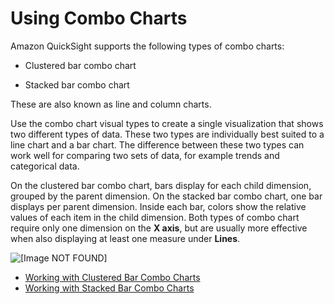 # Using Combo Charts<a name="combo-charts"></a>

Amazon QuickSight supports the following types of combo charts:

+ Clustered bar combo chart

+ Stacked bar combo chart

These are also known as line and column charts\.

Use the combo chart visual types to create a single visualization that shows two different types of data\. These two types are individually best suited to a line chart and a bar chart\. The difference between these two types can work well for comparing two sets of data, for example trends and categorical data\.

On the clustered bar combo chart, bars display for each child dimension, grouped by the parent dimension\. On the stacked bar combo chart, one bar displays per parent dimension\. Inside each bar, colors show the relative values of each item in the child dimension\. Both types of combo chart require only one dimension on the **X axis**, but are usually more effective when also displaying at least one measure under **Lines**\. 

![\[Image NOT FOUND\]](http://docs.aws.amazon.com/quicksight/latest/user/images/combo-chart-example1.png)


+ [Working with Clustered Bar Combo Charts](clustered-bar-combo-chart.md)
+ [Working with Stacked Bar Combo Charts](stacked-bar-combo-chart.md)